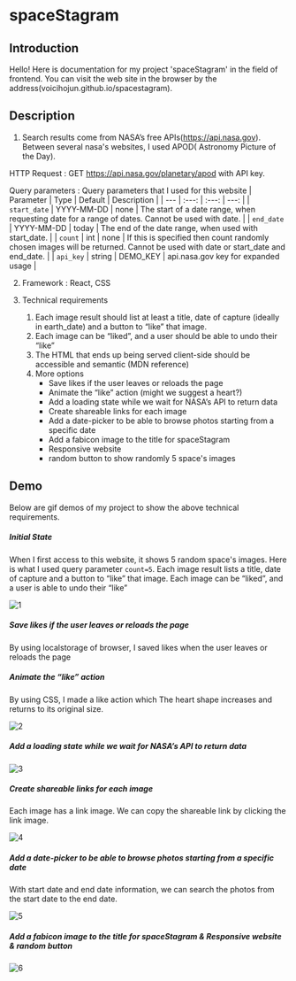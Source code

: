 # spaceStagram

## Introduction

Hello! Here is documentation for my project 'spaceStagram' in the field of frontend. You can visit the web site in the browser by the address(voicihojun.github.io/spacestagram).

## Description

1. Search results come from NASA’s free APIs(https://api.nasa.gov). Between several nasa's websites, I used APOD( Astronomy Picture of the Day).

HTTP Request :
GET https://api.nasa.gov/planetary/apod with API key.

Query parameters : Query parameters that I used for this website
| Parameter | Type | Default | Description |
| --- | :---: | :---: | ---: |
| `start_date` | YYYY-MM-DD | none | The start of a date range, when requesting date for a range of dates. Cannot be used with date. |
| `end_date` | YYYY-MM-DD | today | The end of the date range, when used with start_date. |
| `count` | int | none | If this is specified then count randomly chosen images will be returned. Cannot be used with date or start_date and end_date. |
| `api_key` | string | DEMO_KEY | api.nasa.gov key for expanded usage |

2. Framework : React, CSS

3. Technical requirements
   1. Each image result should list at least a title, date of capture (ideally in earth_date) and a button to “like” that image.
   2. Each image can be “liked”, and a user should be able to undo their “like”
   3. The HTML that ends up being served client-side should be accessible and semantic (MDN reference)
   4. More options
      - Save likes if the user leaves or reloads the page
      - Animate the “like” action (might we suggest a heart?)
      - Add a loading state while we wait for NASA’s API to return data
      - Create shareable links for each image
      - Add a date-picker to be able to browse photos starting from a specific date
      - Add a fabicon image to the title for spaceStagram
      - Responsive website
      - random button to show randomly 5 space's images

## Demo

Below are gif demos of my project to show the above technical requirements.

##### Initial State

When I first access to this website, it shows 5 random space's images. Here is what I used query parameter `count=5`. Each image result lists a title, date of capture and a button to “like” that image. Each image can be “liked”, and a user is able to undo their “like”

![1](https://user-images.githubusercontent.com/46732468/149686562-26f23e1d-0646-479e-9b29-461dd42d2755.gif)

##### Save likes if the user leaves or reloads the page

By using localstorage of browser, I saved likes when the user leaves or reloads the page

##### Animate the “like” action

By using CSS, I made a like action which The heart shape increases and returns to its original size.

![2](https://user-images.githubusercontent.com/46732468/149686924-c7fb31a6-d8d9-463a-9e95-24346372c14b.gif)

##### Add a loading state while we wait for NASA’s API to return data

![3](https://user-images.githubusercontent.com/46732468/149687048-4e616d69-98c7-4eb2-8619-aa9c08580661.gif)

##### Create shareable links for each image

Each image has a link image. We can copy the shareable link by clicking the link image.

![4](https://user-images.githubusercontent.com/46732468/149687946-6e2e92cb-4855-4d78-8e31-0a2ee7a6c058.gif)

##### Add a date-picker to be able to browse photos starting from a specific date

With start date and end date information, we can search the photos from the start date to the end date.

![5](https://user-images.githubusercontent.com/46732468/149687978-b679c3b9-b73d-4be4-ac21-5845f77a2cc2.gif)

##### Add a fabicon image to the title for spaceStagram & Responsive website & random button

![6](https://user-images.githubusercontent.com/46732468/149688003-a4b4935d-b332-454b-abe1-8868850961ee.gif)

